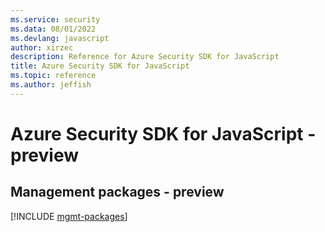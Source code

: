 ```yaml
---
ms.service: security
ms.data: 08/01/2022
ms.devlang: javascript
author: xirzec
description: Reference for Azure Security SDK for JavaScript
title: Azure Security SDK for JavaScript
ms.topic: reference
ms.author: jeffish
---
```

# Azure Security SDK for JavaScript - preview

## Management packages - preview
[!INCLUDE [mgmt-packages](security-mgmt-index.md)]